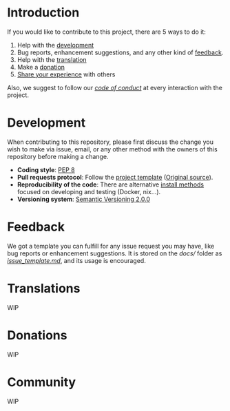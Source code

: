 # Introduction

If you would like to contribute to this project, there are 5 ways to do it: 

1. Help with the [development](#Development)
2. Bug reports, enhancement suggestions, and any other kind of [feedback](#Feedback).
3. Help with the [translation](#Translations)
4. Make a [donation](#dONATIONS)
4. [Share your experience](Community) with others

Also, we suggest to follow our [*code of conduct*](code_of_conduct.md) at every interaction with the project.

# Development

When contributing to this repository, please first discuss the change you wish to make via issue, email, or any other method with the owners of this repository before making a change.

- **Coding style**: [PEP 8](https://www.python.org/dev/peps/pep-0008/)
- **Pull requests protocol**: Follow the [project template](./pull_request_template.md) ([Original source](https://embeddedartistry.com/blog/2017/08/04/a-github-pull-request-template-for-your-projects/)).
- **Reproducibility of the code**: There are alternative [install methods]() focused on developing and testing (Docker, nix…).
- **Versioning system**: [Semantic Versioning 2.0.0](https://semver.org/spec/v2.0.0.html)

# Feedback

We got a template you can fulfill for any issue request you may have, like bug reports or enhancement suggestions. It is stored on the *docs/* folder as *[issue_template.md](./issue_template.md)*, and its usage is encouraged.

# Translations

WIP

# Donations

WIP

# Community

WIP
